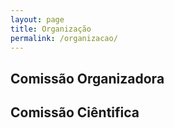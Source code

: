 ```yaml
---
layout: page
title: Organização
permalink: /organizacao/
---
```


## Comissão Organizadora

## Comissão Ciêntifica
